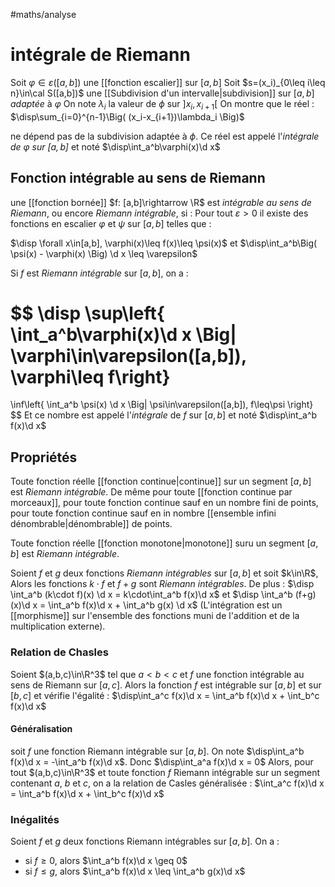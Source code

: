 #maths/analyse 
# intégrale de Riemann

Soit $\varphi\in\varepsilon([a,b])$ une [[fonction escalier]] sur $[a,b]$
Soit $s=(x_i)_{0\leq i\leq n}\in\cal S([a,b])$ une [[Subdivision d'un intervalle|subdivision]] sur $[a,b]$ _adaptée_ à $\varphi$
On note $\lambda_i$ la valeur de $\phi$ sur $]x_i,x_{i+1}[$
On montre que le réel :
$\disp\sum_{i=0}^{n-1}\Big( (x_i-x_{i+1})\lambda_i \Big)$

ne dépend pas de la subdivision adaptée à $\phi$.
Ce réel est appelé l'_intégrale de $\varphi$ sur $[a,b]$_ et noté $\disp\int_a^b\varphi(x)\d x$

## Fonction intégrable au sens de Riemann
une [[fonction bornée]] $f: [a,b]\rightarrow \R$ est _intégrable au sens de Riemann_, ou encore _Riemann intégrable_, si :
Pour tout $\varepsilon>0$ il existe des fonctions en escalier $\varphi$ et $\psi$ sur $[a,b]$ telles que :

$\disp \forall x\in[a,b], \varphi(x)\leq f(x)\leq \psi(x)$ et $\disp\int_a^b\Big( \psi(x) - \varphi(x) \Big) \d x \leq \varepsilon$

Si $f$ est _Riemann intégrable_ sur $[a,b]$, on a :

$$
\disp
\sup\left\{ \int_a^b\varphi(x)\d x \Big| \varphi\in\varepsilon([a,b]), \varphi\leq f\right\}
= 
\inf\left\{ \int_a^b \psi(x) \d x \Big| \psi\in\varepsilon([a,b]), f\leq\psi \right\}
$$
Et ce nombre est appelé l'_intégrale_ de $f$ sur $[a,b]$ et noté $\disp\int_a^b f(x)\d x$



## Propriétés

Toute fonction réelle [[fonction continue|continue]] sur un segment $[a,b]$ est _Riemann intégrable_.
De même pour toute [[fonction continue par morceaux]], pour toute fonction continue sauf en un nombre fini de points, pour toute fonction continue sauf en in nombre [[ensemble infini dénombrable|dénombrable]] de points.


Toute fonction réelle [[fonction monotone|monotone]] suru un segment $[a,b]$ est _Riemann intégrable_.

Soient $f$ et $g$ deux fonctions _Riemann intégrables_ sur $[a,b]$ et soit $k\in\R$,
Alors les fonctions $k\cdot f$ et $f+g$ sont _Riemann intégrables_.
De plus :
$\disp \int_a^b (k\cdot f)(x) \d x = k\cdot\int_a^b f(x)\d x$
et 
$\disp \int_a^b (f+g)(x)\d x = \int_a^b f(x)\d x + \int_a^b g(x) \d x$
(L'intégration est un [[morphisme]] sur l'ensemble des fonctions muni de l'addition et de la multiplication externe).


### Relation de Chasles
Soient $(a,b,c)\in\R^3$ tel que $a<b<c$ et $f$ une fonction intégrable au sens de Riemann sur $[a,c]$.
Alors la fonction $f$ est intégrable sur $[a,b]$ et sur $[b,c]$ et vérifie l'égalité :
$\disp\int_a^c f(x)\d x = \int_a^b f(x)\d x + \int_b^c f(x)\d x$

#### Généralisation
soit $f$ une fonction Riemann intégrable sur $[a,b]$.
On note $\disp\int_a^b f(x)\d x = -\int_a^b f(x)\d x$. Donc $\disp\int_a^a f(x)\d x = 0$
Alors, pour tout $(a,b,c)\in\R^3$ et toute fonction $f$ Riemann intégrable sur un segment contenant $a$, $b$ et $c$, on a la relation de Casles généralisée :
$\int_a^c f(x)\d x = \int_a^b f(x)\d x + \int_b^c f(x)\d x$

### Inégalités

Soient $f$ et $g$ deux fonctions Riemann intégrables sur $[a,b]$. On a :
 - si $f\geq0$, alors $\int_a^b f(x)\d x \geq 0$
 - si $f\leq g$, alors $\int_a^b f(x)\d x \leq \int_a^b g(x)\d x$



